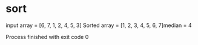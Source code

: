 # sort
input array = [6, 7, 1, 2, 4, 5, 3]
Sorted array = [1, 2, 3, 4, 5, 6, 7]median = 4

Process finished with exit code 0
